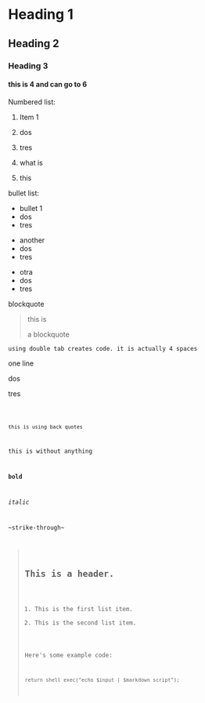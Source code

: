 # Heading 1
## Heading 2
### Heading 3
#### this is 4 and can go to 6

Numbered list:
1. Item 1
2. dos
3. tres

2. what is
1. this

bullet list:
* bullet 1
* dos
* tres

- another
- dos
- tres

+ otra
+ dos
+ tres

blockquote
> this is
> 
> a
> blockquote

    using double tab creates code. it is actually 4 spaces


one line

dos

tres

<code>


`this is using back quotes`

this is without anything

**bold**

*italic*

~strike-through~

> ## This is a header.
> 
> 1.   This is the first list item.
> 2.   This is the second list item.
> 
> Here's some example code:
> 
>     return shell_exec("echo $input | $markdown_script");


